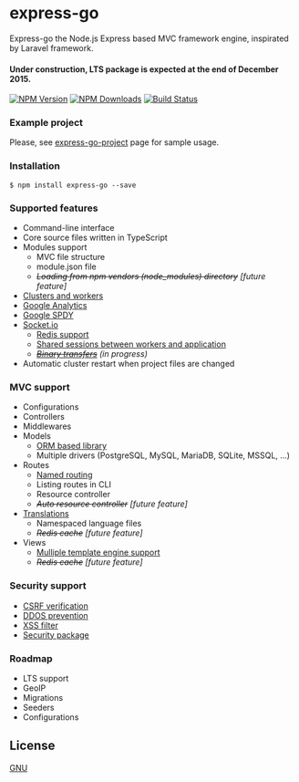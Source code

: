 # express-go #
Express-go the Node.js Express based MVC framework engine, inspirated by Laravel framework.

#### Under construction, LTS package is expected at the end of December 2015. ####

[![NPM Version][npm-image]][npm-url]
[![NPM Downloads][downloads-image]][downloads-url]
[![Build Status][travis-image]][travis-url]

### Example project ###
Please, see [express-go-project](https://github.com/express-go/express-go-project/) page for sample usage.

### Installation ###
```
$ npm install express-go --save
```

### Supported features ###
* Command-line interface
* Core source files written in TypeScript
* Modules support
    * MVC file structure
    * module.json file
    * *~~Loading from npm vendors (node_modules) directory~~ [future feature]*
* [Clusters and workers](https://nodejs.org/api/cluster.htmlo)
* [Google Analytics](https://www.npmjs.com/package/nodalytics)
* [Google SPDY](https://www.npmjs.com/package/spdy)
* [Socket.io](https://www.npmjs.com/package/socket.io)
    * [Redis support](https://www.npmjs.com/package/socket.io-redis)
    * [Shared sessions between workers and application](https://www.npmjs.com/package/socket.io.session)
    * *~~[Binary transfers](https://www.npmjs.com/package/socket.io-stream)~~ (in progress)*
* Automatic cluster restart when project files are changed


### MVC support ###
* Configurations
* Controllers
* Middlewares
* Models
    * [ORM based library](https://www.npmjs.com/package/sequelize)
    * Multiple drivers (PostgreSQL, MySQL, MariaDB, SQLite, MSSQL, ...)
* Routes
    * [Named routing](https://www.npmjs.com/package/named-routes)
    * Listing routes in CLI
    * Resource controller
    * *~~Auto resource controller~~ [future feature]*
* [Translations](https://www.npmjs.com/package/i18next)
    * Namespaced language files
    * *~~Redis cache~~ [future feature]*
* Views
    * [Mulliple template engine support](https://www.npmjs.com/package/consolidate)
    * *~~Redis cache~~ [future feature]*

### Security support ###
* [CSRF verification](https://www.npmjs.com/package/csurf)
* [DDOS prevention](https://www.npmjs.com/package/ddos)
* [XSS filter](https://www.npmjs.com/package/xss)
* [Security package](https://www.npmjs.com/package/helmet)

### Roadmap ###
* LTS support
* GeoIP
* Migrations
* Seeders
* Configurations

## License

  [GNU](LICENSE)

[npm-image]: https://img.shields.io/npm/v/express-go.svg
[npm-url]: https://npmjs.org/package/express-go
[downloads-image]: https://img.shields.io/npm/dm/express-go.svg
[downloads-url]: https://npmjs.org/package/express-go
[travis-image]: https://img.shields.io/travis/express-go/express-go/master.svg?label=linux
[travis-url]: https://travis-ci.org/express-go/express-go
